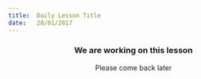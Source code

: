 ```yaml
---
title:  Daily Lesson Title
date:   28/01/2017
---
```


### <center>We are working on this lesson</center>
<center>Please come back later</center>